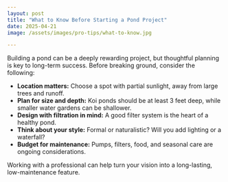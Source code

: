 ```yaml
---
layout: post
title: "What to Know Before Starting a Pond Project"
date: 2025-04-21
image: /assets/images/pro-tips/what-to-know.jpg

---
```


Building a pond can be a deeply rewarding project, but thoughtful planning is key to long-term success. Before breaking ground, consider the following:

- **Location matters:** Choose a spot with partial sunlight, away from large trees and runoff.
- **Plan for size and depth:** Koi ponds should be at least 3 feet deep, while smaller water gardens can be shallower.
- **Design with filtration in mind:** A good filter system is the heart of a healthy pond.
- **Think about your style:** Formal or naturalistic? Will you add lighting or a waterfall?
- **Budget for maintenance:** Pumps, filters, food, and seasonal care are ongoing considerations.

Working with a professional can help turn your vision into a long-lasting, low-maintenance feature.
